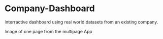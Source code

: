 # Company-Dashboard
Interractive dashboard using real world datasets from an existing company.
<p>
Image of one page from the multipage App
<p>
 <img href="https://user-images.githubusercontent.com/79833594/187092261-daff8e5c-6ec1-451a-ab79-6d1e56299efc.jpg"></img>
